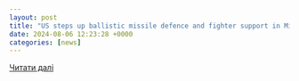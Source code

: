 ```yaml
---
layout: post
title: "US steps up ballistic missile defence and fighter support in Middle East"
date: 2024-08-06 12:23:28 +0000
categories: [news]
---
```


[Читати далі](https://www.army-technology.com/news/us-steps-up-ballistic-missile-defence-and-fighter-support-in-middle-east/)
